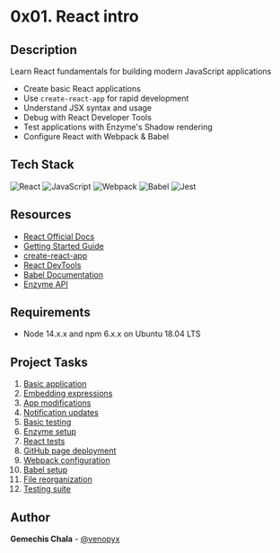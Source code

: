 # 0x01. React intro

## Description

Learn React fundamentals for building modern JavaScript applications

- Create basic React applications
- Use `create-react-app` for rapid development
- Understand JSX syntax and usage
- Debug with React Developer Tools
- Test applications with Enzyme's Shadow rendering
- Configure React with Webpack & Babel

## Tech Stack

![React](https://img.shields.io/badge/-React-61DAFB?logo=react&logoColor=white&style=flat-square)
![JavaScript](https://img.shields.io/badge/-JavaScript-F7DF1E?logo=javascript&logoColor=black&style=flat-square)
![Webpack](https://img.shields.io/badge/-Webpack-8DD6F9?logo=webpack&logoColor=black&style=flat-square)
![Babel](https://img.shields.io/badge/-Babel-F9DC3E?logo=babel&logoColor=black&style=flat-square)
![Jest](https://img.shields.io/badge/-Jest-C21325?logo=jest&logoColor=white&style=flat-square)

## Resources

- [React Official Docs](https://reactjs.org/)
- [Getting Started Guide](https://www.taniarascia.com/getting-started-with-react/)
- [create-react-app](https://github.com/facebook/create-react-app)
- [React DevTools](https://chrome.google.com/webstore/detail/react-developer-tools/fmkadmapgofadopljbjfkapdkoienihi)
- [Babel Documentation](https://babeljs.io/docs/en/)
- [Enzyme API](https://enzymejs.github.io/enzyme/)

## Requirements

- Node 14.x.x and npm 6.x.x on Ubuntu 18.04 LTS

## Project Tasks

1. [Basic application](./task_0/dashboard/src/App.js)
2. [Embedding expressions](./task_1/dashboard/src/App.js)
3. [App modifications](./task_2/dashboard/src/App.js)
4. [Notification updates](./task_2/dashboard/src/Notifications.js)
5. [Basic testing](./task_3/dashboard/src/utils.test.js)
6. [Enzyme setup](./task_3/dashboard/src/setupTests.js)
7. [React tests](./task_3/dashboard/src/App.test.js)
8. [GitHub page deployment](./task_4/)
9. [Webpack configuration](./task_5/dashboard/config/webpack.config.js)
10. [Babel setup](./task_5/dashboard/.babelrc)
11. [File reorganization](./task_5/dashboard/src/App/App.js)
12. [Testing suite](./task_5/dashboard/package.json)

## Author

**Gemechis Chala** - [@venopyx](https://github.com/venopyx)
